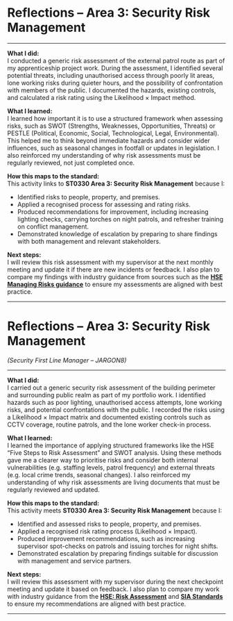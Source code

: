 # Reflections – Area 3: Security Risk Management  

---

**What I did:**  
I conducted a generic risk assessment of the external patrol route as part of my apprenticeship project work. During the assessment, I identified several potential threats, including unauthorised access through poorly lit areas, lone working risks during quieter hours, and the possibility of confrontation with members of the public. I documented the hazards, existing controls, and calculated a risk rating using the Likelihood × Impact method.  

**What I learned:**  
I learned how important it is to use a structured framework when assessing risks, such as SWOT (Strengths, Weaknesses, Opportunities, Threats) or PESTLE (Political, Economic, Social, Technological, Legal, Environmental). This helped me to think beyond immediate hazards and consider wider influences, such as seasonal changes in footfall or updates in legislation. I also reinforced my understanding of why risk assessments must be regularly reviewed, not just completed once.  

**How this maps to the standard:**  
This activity links to **ST0330 Area 3: Security Risk Management** because I:  
- Identified risks to people, property, and premises.  
- Applied a recognised process for assessing and rating risks.  
- Produced recommendations for improvement, including increasing lighting checks, carrying torches on night patrols, and refresher training on conflict management.  
- Demonstrated knowledge of escalation by preparing to share findings with both management and relevant stakeholders.  

**Next steps:**  
I will review this risk assessment with my supervisor at the next monthly meeting and update it if there are new incidents or feedback. I also plan to compare my findings with industry guidance from sources such as the **[HSE Managing Risks guidance](https://www.hse.gov.uk/simple-health-safety/risk/index.htm)** to ensure my assessments are aligned with best practice.  

---



# Reflections – Area 3: Security Risk Management  
*(Security First Line Manager – JARGON8)*  

---

**What I did:**  
I carried out a generic security risk assessment of the building perimeter and surrounding public realm as part of my portfolio work. I identified hazards such as poor lighting, unauthorised access attempts, lone working risks, and potential confrontations with the public. I recorded the risks using a Likelihood × Impact matrix and documented existing controls such as CCTV coverage, routine patrols, and the lone worker check-in process.  

**What I learned:**  
I learned the importance of applying structured frameworks like the HSE “Five Steps to Risk Assessment” and SWOT analysis. Using these methods gave me a clearer way to prioritise risks and consider both internal vulnerabilities (e.g. staffing levels, patrol frequency) and external threats (e.g. local crime trends, seasonal changes). I also reinforced my understanding of why risk assessments are living documents that must be regularly reviewed and updated.  

**How this maps to the standard:**  
This activity meets **ST0330 Area 3: Security Risk Management** because I:  
- Identified and assessed risks to people, property, and premises.  
- Applied a recognised risk rating process (Likelihood × Impact).  
- Produced improvement recommendations, such as increasing supervisor spot-checks on patrols and issuing torches for night shifts.  
- Demonstrated escalation by preparing findings suitable for discussion with management and service partners.  

**Next steps:**  
I will review this assessment with my supervisor during the next checkpoint meeting and update it based on feedback. I also plan to compare my work with industry guidance from the **[HSE: Risk Assessment](https://www.hse.gov.uk/simple-health-safety/risk/index.htm)** and **[SIA Standards](https://www.sia.homeoffice.gov.uk/Pages/standards.aspx)** to ensure my recommendations are aligned with best practice.  

---

